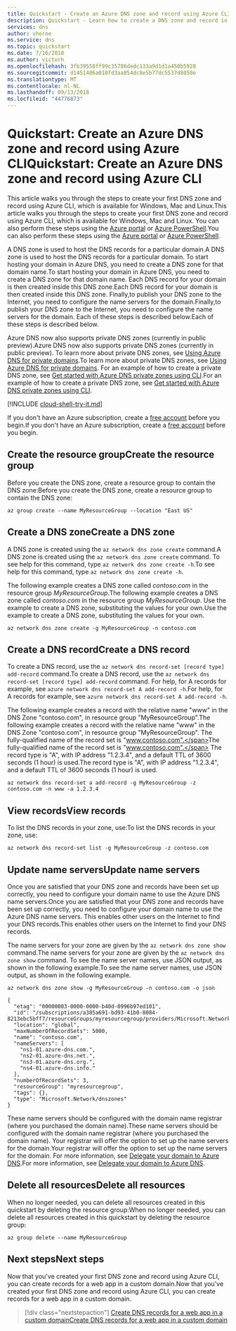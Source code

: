 ```yaml
---
title: Quickstart - Create an Azure DNS zone and record using Azure CLI
description: Quickstart - Learn how to create a DNS zone and record in Azure DNS. This is a step-by-step guide to create and manage your first DNS zone and record using the Azure CLI.
services: dns
author: vhorne
ms.service: dns
ms.topic: quickstart
ms.date: 7/16/2018
ms.author: victorh
ms.openlocfilehash: 3fb39558ff99c35786dedc133a9d1d1a450b5928
ms.sourcegitcommit: d1451406a010fd3aa854dc8e5b77dc5537d8050e
ms.translationtype: MT
ms.contentlocale: nl-NL
ms.lasthandoff: 09/13/2018
ms.locfileid: "44776873"
---
```

# <a name="quickstart-create-an-azure-dns-zone-and-record-using-azure-cli"></a><span data-ttu-id="f41ae-104">Quickstart: Create an Azure DNS zone and record using Azure CLI</span><span class="sxs-lookup"><span data-stu-id="f41ae-104">Quickstart: Create an Azure DNS zone and record using Azure CLI</span></span>

<span data-ttu-id="f41ae-105">This article walks you through the steps to create your first DNS zone and record using Azure CLI, which is available for Windows, Mac and Linux.</span><span class="sxs-lookup"><span data-stu-id="f41ae-105">This article walks you through the steps to create your first DNS zone and record using Azure CLI, which is available for Windows, Mac and Linux.</span></span> <span data-ttu-id="f41ae-106">You can also perform these steps using the [Azure portal](dns-getstarted-portal.md) or [Azure PowerShell](dns-getstarted-powershell.md).</span><span class="sxs-lookup"><span data-stu-id="f41ae-106">You can also perform these steps using the [Azure portal](dns-getstarted-portal.md) or [Azure PowerShell](dns-getstarted-powershell.md).</span></span>

<span data-ttu-id="f41ae-107">A DNS zone is used to host the DNS records for a particular domain.</span><span class="sxs-lookup"><span data-stu-id="f41ae-107">A DNS zone is used to host the DNS records for a particular domain.</span></span> <span data-ttu-id="f41ae-108">To start hosting your domain in Azure DNS, you need to create a DNS zone for that domain name.</span><span class="sxs-lookup"><span data-stu-id="f41ae-108">To start hosting your domain in Azure DNS, you need to create a DNS zone for that domain name.</span></span> <span data-ttu-id="f41ae-109">Each DNS record for your domain is then created inside this DNS zone.</span><span class="sxs-lookup"><span data-stu-id="f41ae-109">Each DNS record for your domain is then created inside this DNS zone.</span></span> <span data-ttu-id="f41ae-110">Finally,to publish your DNS zone to the Internet, you need to configure the name servers for the domain.</span><span class="sxs-lookup"><span data-stu-id="f41ae-110">Finally,to publish your DNS zone to the Internet, you need to configure the name servers for the domain.</span></span> <span data-ttu-id="f41ae-111">Each of these steps is described below.</span><span class="sxs-lookup"><span data-stu-id="f41ae-111">Each of these steps is described below.</span></span>

<span data-ttu-id="f41ae-112">Azure DNS now also supports private DNS zones (currently in public preview).</span><span class="sxs-lookup"><span data-stu-id="f41ae-112">Azure DNS now also supports private DNS zones (currently in public preview).</span></span> <span data-ttu-id="f41ae-113">To learn more about private DNS zones, see [Using Azure DNS for private domains](private-dns-overview.md).</span><span class="sxs-lookup"><span data-stu-id="f41ae-113">To learn more about private DNS zones, see [Using Azure DNS for private domains](private-dns-overview.md).</span></span> <span data-ttu-id="f41ae-114">For an example of how to create a private DNS zone, see [Get started with Azure DNS private zones using CLI](./private-dns-getstarted-cli.md).</span><span class="sxs-lookup"><span data-stu-id="f41ae-114">For an example of how to create a private DNS zone, see [Get started with Azure DNS private zones using CLI](./private-dns-getstarted-cli.md).</span></span>

[!INCLUDE [cloud-shell-try-it.md](../../includes/cloud-shell-try-it.md)]

<span data-ttu-id="f41ae-115">If you don't have an Azure subscription, create a [free account](https://azure.microsoft.com/free/?WT.mc_id=A261C142F) before you begin.</span><span class="sxs-lookup"><span data-stu-id="f41ae-115">If you don't have an Azure subscription, create a [free account](https://azure.microsoft.com/free/?WT.mc_id=A261C142F) before you begin.</span></span>

## <a name="create-the-resource-group"></a><span data-ttu-id="f41ae-116">Create the resource group</span><span class="sxs-lookup"><span data-stu-id="f41ae-116">Create the resource group</span></span>

<span data-ttu-id="f41ae-117">Before you create the DNS zone, create a resource group to contain the DNS zone:</span><span class="sxs-lookup"><span data-stu-id="f41ae-117">Before you create the DNS zone, create a resource group to contain the DNS zone:</span></span>

```azurecli
az group create --name MyResourceGroup --location "East US"
```

## <a name="create-a-dns-zone"></a><span data-ttu-id="f41ae-118">Create a DNS zone</span><span class="sxs-lookup"><span data-stu-id="f41ae-118">Create a DNS zone</span></span>

<span data-ttu-id="f41ae-119">A DNS zone is created using the `az network dns zone create` command.</span><span class="sxs-lookup"><span data-stu-id="f41ae-119">A DNS zone is created using the `az network dns zone create` command.</span></span> <span data-ttu-id="f41ae-120">To see help for this command, type `az network dns zone create -h`.</span><span class="sxs-lookup"><span data-stu-id="f41ae-120">To see help for this command, type `az network dns zone create -h`.</span></span>

<span data-ttu-id="f41ae-121">The following example creates a DNS zone called *contoso.com* in the resource group *MyResourceGroup*.</span><span class="sxs-lookup"><span data-stu-id="f41ae-121">The following example creates a DNS zone called *contoso.com* in the resource group *MyResourceGroup*.</span></span> <span data-ttu-id="f41ae-122">Use the example to create a DNS zone, substituting the values for your own.</span><span class="sxs-lookup"><span data-stu-id="f41ae-122">Use the example to create a DNS zone, substituting the values for your own.</span></span>

```azurecli
az network dns zone create -g MyResourceGroup -n contoso.com
```

## <a name="create-a-dns-record"></a><span data-ttu-id="f41ae-123">Create a DNS record</span><span class="sxs-lookup"><span data-stu-id="f41ae-123">Create a DNS record</span></span>

<span data-ttu-id="f41ae-124">To create a DNS record, use the `az network dns record-set [record type] add-record` command.</span><span class="sxs-lookup"><span data-stu-id="f41ae-124">To create a DNS record, use the `az network dns record-set [record type] add-record` command.</span></span> <span data-ttu-id="f41ae-125">For help, for A records for example, see `azure network dns record-set A add-record -h`.</span><span class="sxs-lookup"><span data-stu-id="f41ae-125">For help, for A records for example, see `azure network dns record-set A add-record -h`.</span></span>

<span data-ttu-id="f41ae-126">The following example creates a record with the relative name "www" in the DNS Zone "contoso.com", in resource group "MyResourceGroup".</span><span class="sxs-lookup"><span data-stu-id="f41ae-126">The following example creates a record with the relative name "www" in the DNS Zone "contoso.com", in resource group "MyResourceGroup".</span></span> <span data-ttu-id="f41ae-127">The fully-qualified name of the record set is "www.contoso.com".</span><span class="sxs-lookup"><span data-stu-id="f41ae-127">The fully-qualified name of the record set is "www.contoso.com".</span></span> <span data-ttu-id="f41ae-128">The record type is "A", with IP address "1.2.3.4", and a default TTL of 3600 seconds (1 hour) is used.</span><span class="sxs-lookup"><span data-stu-id="f41ae-128">The record type is "A", with IP address "1.2.3.4", and a default TTL of 3600 seconds (1 hour) is used.</span></span>

```azurecli
az network dns record-set a add-record -g MyResourceGroup -z contoso.com -n www -a 1.2.3.4
```

## <a name="view-records"></a><span data-ttu-id="f41ae-129">View records</span><span class="sxs-lookup"><span data-stu-id="f41ae-129">View records</span></span>

<span data-ttu-id="f41ae-130">To list the DNS records in your zone, use:</span><span class="sxs-lookup"><span data-stu-id="f41ae-130">To list the DNS records in your zone, use:</span></span>

```azurecli
az network dns record-set list -g MyResourceGroup -z contoso.com
```

## <a name="update-name-servers"></a><span data-ttu-id="f41ae-131">Update name servers</span><span class="sxs-lookup"><span data-stu-id="f41ae-131">Update name servers</span></span>

<span data-ttu-id="f41ae-132">Once you are satisfied that your DNS zone and records have been set up correctly, you need to configure your domain name to use the Azure DNS name servers.</span><span class="sxs-lookup"><span data-stu-id="f41ae-132">Once you are satisfied that your DNS zone and records have been set up correctly, you need to configure your domain name to use the Azure DNS name servers.</span></span> <span data-ttu-id="f41ae-133">This enables other users on the Internet to find your DNS records.</span><span class="sxs-lookup"><span data-stu-id="f41ae-133">This enables other users on the Internet to find your DNS records.</span></span>

<span data-ttu-id="f41ae-134">The name servers for your zone are given by the `az network dns zone show` command.</span><span class="sxs-lookup"><span data-stu-id="f41ae-134">The name servers for your zone are given by the `az network dns zone show` command.</span></span> <span data-ttu-id="f41ae-135">To see the name server names, use JSON output, as shown in the following example.</span><span class="sxs-lookup"><span data-stu-id="f41ae-135">To see the name server names, use JSON output, as shown in the following example.</span></span>

```azurecli
az network dns zone show -g MyResourceGroup -n contoso.com -o json

{
  "etag": "00000003-0000-0000-b40d-0996b97ed101",
  "id": "/subscriptions/a385a691-bd93-41b0-8084-8213ebc5bff7/resourceGroups/myresourcegroup/providers/Microsoft.Network/dnszones/contoso.com",
  "location": "global",
  "maxNumberOfRecordSets": 5000,
  "name": "contoso.com",
  "nameServers": [
    "ns1-01.azure-dns.com.",
    "ns2-01.azure-dns.net.",
    "ns3-01.azure-dns.org.",
    "ns4-01.azure-dns.info."
  ],
  "numberOfRecordSets": 3,
  "resourceGroup": "myresourcegroup",
  "tags": {},
  "type": "Microsoft.Network/dnszones"
}
```

<span data-ttu-id="f41ae-136">These name servers should be configured with the domain name registrar (where you purchased the domain name).</span><span class="sxs-lookup"><span data-stu-id="f41ae-136">These name servers should be configured with the domain name registrar (where you purchased the domain name).</span></span> <span data-ttu-id="f41ae-137">Your registrar will offer the option to set up the name servers for the domain.</span><span class="sxs-lookup"><span data-stu-id="f41ae-137">Your registrar will offer the option to set up the name servers for the domain.</span></span> <span data-ttu-id="f41ae-138">For more information, see [Delegate your domain to Azure DNS](dns-domain-delegation.md).</span><span class="sxs-lookup"><span data-stu-id="f41ae-138">For more information, see [Delegate your domain to Azure DNS](dns-domain-delegation.md).</span></span>

## <a name="delete-all-resources"></a><span data-ttu-id="f41ae-139">Delete all resources</span><span class="sxs-lookup"><span data-stu-id="f41ae-139">Delete all resources</span></span>
 
<span data-ttu-id="f41ae-140">When no longer needed, you can delete all resources created in this quickstart by deleting the resource group:</span><span class="sxs-lookup"><span data-stu-id="f41ae-140">When no longer needed, you can delete all resources created in this quickstart by deleting the resource group:</span></span>

```azurecli
az group delete --name MyResourceGroup
```

## <a name="next-steps"></a><span data-ttu-id="f41ae-141">Next steps</span><span class="sxs-lookup"><span data-stu-id="f41ae-141">Next steps</span></span>

<span data-ttu-id="f41ae-142">Now that you've created your first DNS zone and record using Azure CLI, you can create records for a web app in a custom domain.</span><span class="sxs-lookup"><span data-stu-id="f41ae-142">Now that you've created your first DNS zone and record using Azure CLI, you can create records for a web app in a custom domain.</span></span>

> [!div class="nextstepaction"]
> [<span data-ttu-id="f41ae-143">Create DNS records for a web app in a custom domain</span><span class="sxs-lookup"><span data-stu-id="f41ae-143">Create DNS records for a web app in a custom domain</span></span>](./dns-web-sites-custom-domain.md)
